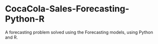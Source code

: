 # CocaCola-Sales-Forecasting-Python-R
A forecasting problem solved using the Forecasting models, using Python and R.
